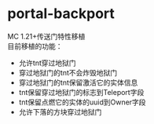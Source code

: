 # portal-backport
MC 1.21+传送门特性移植</br>
目前移植的功能：</br>
- 允许tnt穿过地狱门
- 穿过地狱门的tnt不会炸毁地狱门
- 穿过地狱门的tnt保留激活它的实体信息
- tnt保留穿过地狱门的标志到Teleport字段
- tnt保留点燃它的实体的uuid到Owner字段
- 允许下落的方块穿过地狱门

